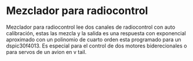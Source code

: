 # Mezclador para radiocontrol
Mezclador para radiocontrol lee dos canales de radiocontrol con auto calibración, estas las mezcla y la salida es una respuesta con exponencial aproximado con un polinomio de cuarto orden esta programado para un dspic30f4013. Es especial para el control de dos motores biderecionales o para servos de un avion en v tail. 
